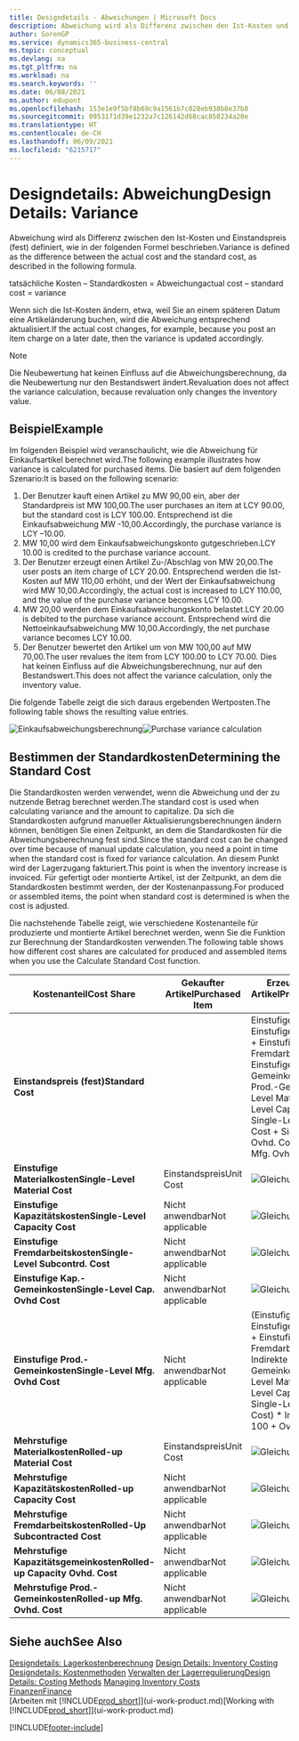 ```yaml
---
title: Designdetails - Abweichungen | Microsoft Docs
description: Abweichung wird als Differenz zwischen den Ist-Kosten und Einstandspreis (fest) definiert, wie in der folgenden Formel beschrieben.
author: SorenGP
ms.service: dynamics365-business-central
ms.topic: conceptual
ms.devlang: na
ms.tgt_pltfrm: na
ms.workload: na
ms.search.keywords: ''
ms.date: 06/08/2021
ms.author: edupont
ms.openlocfilehash: 153e1e9f5bf8b69c9a1561b7c028eb938b8e37b8
ms.sourcegitcommit: 0953171d39e1232a7c126142d68cac858234a20e
ms.translationtype: HT
ms.contentlocale: de-CH
ms.lasthandoff: 06/09/2021
ms.locfileid: "6215717"
---
```

# <a name="design-details-variance"></a><span data-ttu-id="301da-103">Designdetails: Abweichung</span><span class="sxs-lookup"><span data-stu-id="301da-103">Design Details: Variance</span></span>
<span data-ttu-id="301da-104">Abweichung wird als Differenz zwischen den Ist-Kosten und Einstandspreis (fest) definiert, wie in der folgenden Formel beschrieben.</span><span class="sxs-lookup"><span data-stu-id="301da-104">Variance is defined as the difference between the actual cost and the standard cost, as described in the following formula.</span></span>  

 <span data-ttu-id="301da-105">tatsächliche Kosten – Standardkosten = Abweichung</span><span class="sxs-lookup"><span data-stu-id="301da-105">actual cost – standard cost = variance</span></span>  

 <span data-ttu-id="301da-106">Wenn sich die Ist-Kosten ändern, etwa, weil Sie an einem späteren Datum eine Artikeländerung buchen, wird die Abweichung entsprechend aktualisiert.</span><span class="sxs-lookup"><span data-stu-id="301da-106">If the actual cost changes, for example, because you post an item charge on a later date, then the variance is updated accordingly.</span></span>  

> [!NOTE]  
>  <span data-ttu-id="301da-107">Die Neubewertung hat keinen Einfluss auf die Abweichungsberechnung, da die Neubewertung nur den Bestandswert ändert.</span><span class="sxs-lookup"><span data-stu-id="301da-107">Revaluation does not affect the variance calculation, because revaluation only changes the inventory value.</span></span>  

## <a name="example"></a><span data-ttu-id="301da-108">Beispiel</span><span class="sxs-lookup"><span data-stu-id="301da-108">Example</span></span>  
 <span data-ttu-id="301da-109">Im folgenden Beispiel wird veranschaulicht, wie die Abweichung für Einkaufsartikel berechnet wird.</span><span class="sxs-lookup"><span data-stu-id="301da-109">The following example illustrates how variance is calculated for purchased items.</span></span> <span data-ttu-id="301da-110">Die basiert auf dem folgenden Szenario:</span><span class="sxs-lookup"><span data-stu-id="301da-110">It is based on the following scenario:</span></span>  

1.  <span data-ttu-id="301da-111">Der Benutzer kauft einen Artikel zu MW 90,00 ein, aber der Standardpreis ist MW 100,00.</span><span class="sxs-lookup"><span data-stu-id="301da-111">The user purchases an item at LCY 90.00, but the standard cost is LCY 100.00.</span></span> <span data-ttu-id="301da-112">Entsprechend ist die Einkaufsabweichung MW -10,00.</span><span class="sxs-lookup"><span data-stu-id="301da-112">Accordingly, the purchase variance is LCY –10.00.</span></span>  
2.  <span data-ttu-id="301da-113">MW 10,00 wird dem Einkaufsabweichungskonto gutgeschrieben.</span><span class="sxs-lookup"><span data-stu-id="301da-113">LCY 10.00 is credited to the purchase variance account.</span></span>  
3.  <span data-ttu-id="301da-114">Der Benutzer erzeugt einen Artikel Zu-/Abschlag von MW 20,00.</span><span class="sxs-lookup"><span data-stu-id="301da-114">The user posts an item charge of LCY 20.00.</span></span> <span data-ttu-id="301da-115">Entsprechend werden die Ist-Kosten auf MW 110,00 erhöht, und der Wert der Einkaufsabweichung wird MW 10,00.</span><span class="sxs-lookup"><span data-stu-id="301da-115">Accordingly, the actual cost is increased to LCY 110.00, and the value of the purchase variance becomes LCY 10.00.</span></span>  
4.  <span data-ttu-id="301da-116">MW 20,00 werden dem Einkaufsabweichungskonto belastet.</span><span class="sxs-lookup"><span data-stu-id="301da-116">LCY 20.00 is debited to the purchase variance account.</span></span> <span data-ttu-id="301da-117">Entsprechend wird die Nettoeinkaufsabweichung MW 10,00.</span><span class="sxs-lookup"><span data-stu-id="301da-117">Accordingly, the net purchase variance becomes LCY 10.00.</span></span>  
5.  <span data-ttu-id="301da-118">Der Benutzer bewertet den Artikel um von MW 100,00 auf MW 70,00.</span><span class="sxs-lookup"><span data-stu-id="301da-118">The user revalues the item from LCY 100.00 to LCY 70.00.</span></span> <span data-ttu-id="301da-119">Dies hat keinen Einfluss auf die Abweichungsberechnung, nur auf den Bestandswert.</span><span class="sxs-lookup"><span data-stu-id="301da-119">This does not affect the variance calculation, only the inventory value.</span></span>  

 <span data-ttu-id="301da-120">Die folgende Tabelle zeigt die sich daraus ergebenden Wertposten.</span><span class="sxs-lookup"><span data-stu-id="301da-120">The following table shows the resulting value entries.</span></span>  

 <span data-ttu-id="301da-121">![Einkaufsabweichungsberechnung](media/design_details_inventory_costing_11_purchase_variance.png "Einkaufsabweichungsberechnung")</span><span class="sxs-lookup"><span data-stu-id="301da-121">![Purchase variance calculation](media/design_details_inventory_costing_11_purchase_variance.png "Purchase variance calculation")</span></span>  

## <a name="determining-the-standard-cost"></a><span data-ttu-id="301da-122">Bestimmen der Standardkosten</span><span class="sxs-lookup"><span data-stu-id="301da-122">Determining the Standard Cost</span></span>  
 <span data-ttu-id="301da-123">Die Standardkosten werden verwendet, wenn die Abweichung und der zu nutzende Betrag berechnet werden.</span><span class="sxs-lookup"><span data-stu-id="301da-123">The standard cost is used when calculating variance and the amount to capitalize.</span></span> <span data-ttu-id="301da-124">Da sich die Standardkosten aufgrund manueller Aktualisierungsberechnungen ändern können, benötigen Sie einen Zeitpunkt, an dem die Standardkosten für die Abweichungsberechnung fest sind.</span><span class="sxs-lookup"><span data-stu-id="301da-124">Since the standard cost can be changed over time because of manual update calculation, you need a point in time when the standard cost is fixed for variance calculation.</span></span> <span data-ttu-id="301da-125">An diesem Punkt wird der Lagerzugang fakturiert.</span><span class="sxs-lookup"><span data-stu-id="301da-125">This point is when the inventory increase is invoiced.</span></span> <span data-ttu-id="301da-126">Für gefertigt oder montierte Artikel, ist der Zeitpunkt, an dem die Standardkosten bestimmt werden, der der Kostenanpassung.</span><span class="sxs-lookup"><span data-stu-id="301da-126">For produced or assembled items, the point when standard cost is determined is when the cost is adjusted.</span></span>  

 <span data-ttu-id="301da-127">Die nachstehende Tabelle zeigt, wie verschiedene Kostenanteile für produzierte und montierte Artikel berechnet werden, wenn Sie die Funktion zur Berechnung der Standardkosten verwenden.</span><span class="sxs-lookup"><span data-stu-id="301da-127">The following table shows how different cost shares are calculated for produced and assembled items when you use the Calculate Standard Cost function.</span></span>  

|<span data-ttu-id="301da-128">Kostenanteil</span><span class="sxs-lookup"><span data-stu-id="301da-128">Cost Share</span></span>|<span data-ttu-id="301da-129">Gekaufter Artikel</span><span class="sxs-lookup"><span data-stu-id="301da-129">Purchased Item</span></span>|<span data-ttu-id="301da-130">Erzeugter/Montierter Artikel</span><span class="sxs-lookup"><span data-stu-id="301da-130">Produced/Assembled Item</span></span>|  
|----------------|--------------------|------------------------------|  
|<span data-ttu-id="301da-131">**Einstandspreis (fest)**</span><span class="sxs-lookup"><span data-stu-id="301da-131">**Standard Cost**</span></span>||<span data-ttu-id="301da-132">Einstufige Materialkosten + Einstufige Kapazitätskosten + Einstufige Fremdarbeitskosten + Einstufige Kap.-Gemeinkosten + Einstufige Prod.-Gemeinkosten</span><span class="sxs-lookup"><span data-stu-id="301da-132">Single-Level Material Cost + Single-Level Capacity Cost + Single-Level Subcontrd. Cost + Single-Level Cap. Ovhd. Cost + Single-Level Mfg. Ovhd. Cost</span></span>|  
|<span data-ttu-id="301da-133">**Einstufige Materialkosten**</span><span class="sxs-lookup"><span data-stu-id="301da-133">**Single-Level Material Cost**</span></span>|<span data-ttu-id="301da-134">Einstandspreis</span><span class="sxs-lookup"><span data-stu-id="301da-134">Unit Cost</span></span>|<span data-ttu-id="301da-135">![Gleichung 1](media/design_details_inventory_costing_11_equation_1.png "Gleichung 1")</span><span class="sxs-lookup"><span data-stu-id="301da-135">![Equation 1](media/design_details_inventory_costing_11_equation_1.png "Equation 1")</span></span>|  
|<span data-ttu-id="301da-136">**Einstufige Kapazitätskosten**</span><span class="sxs-lookup"><span data-stu-id="301da-136">**Single-Level Capacity Cost**</span></span>|<span data-ttu-id="301da-137">Nicht anwendbar</span><span class="sxs-lookup"><span data-stu-id="301da-137">Not applicable</span></span>|<span data-ttu-id="301da-138">![Gleichung 2](media/design_details_inventory_costing_11_equation_2.png "Gleichung 2")</span><span class="sxs-lookup"><span data-stu-id="301da-138">![Equation 2](media/design_details_inventory_costing_11_equation_2.png "Equation 2")</span></span>|  
|<span data-ttu-id="301da-139">**Einstufige Fremdarbeitskosten**</span><span class="sxs-lookup"><span data-stu-id="301da-139">**Single-Level Subcontrd. Cost**</span></span>|<span data-ttu-id="301da-140">Nicht anwendbar</span><span class="sxs-lookup"><span data-stu-id="301da-140">Not applicable</span></span>|<span data-ttu-id="301da-141">![Gleichung 3](media/design_details_inventory_costing_11_equation_3.png "Gleichung 3")</span><span class="sxs-lookup"><span data-stu-id="301da-141">![Equation 3](media/design_details_inventory_costing_11_equation_3.png "Equation 3")</span></span>|  
|<span data-ttu-id="301da-142">**Einstufige Kap.-Gemeinkosten**</span><span class="sxs-lookup"><span data-stu-id="301da-142">**Single-Level Cap. Ovhd Cost**</span></span>|<span data-ttu-id="301da-143">Nicht anwendbar</span><span class="sxs-lookup"><span data-stu-id="301da-143">Not applicable</span></span>|<span data-ttu-id="301da-144">![Gleichung 4](media/design_details_inventory_costing_11_equation_4.png "Gleichung 4")</span><span class="sxs-lookup"><span data-stu-id="301da-144">![Equation 4](media/design_details_inventory_costing_11_equation_4.png "Equation 4")</span></span>|  
|<span data-ttu-id="301da-145">**Einstufige Prod.-Gemeinkosten**</span><span class="sxs-lookup"><span data-stu-id="301da-145">**Single-Level Mfg. Ovhd Cost**</span></span>|<span data-ttu-id="301da-146">Nicht anwendbar</span><span class="sxs-lookup"><span data-stu-id="301da-146">Not applicable</span></span>|<span data-ttu-id="301da-147">(Einstufige Materialkosten + Einstufige Kapazitätskosten + Einstufige Fremdarbeitskosten) \* Indirekte Kosten %/100 + Gemeinkostensatz</span><span class="sxs-lookup"><span data-stu-id="301da-147">(Single-Level Material Cost + Single-Level Capacity Cost + Single-Level Subcontrd. Cost) \* Indirect Cost % / 100 + Overhead Rate</span></span>|  
|<span data-ttu-id="301da-148">**Mehrstufige Materialkosten**</span><span class="sxs-lookup"><span data-stu-id="301da-148">**Rolled-up Material Cost**</span></span>|<span data-ttu-id="301da-149">Einstandspreis</span><span class="sxs-lookup"><span data-stu-id="301da-149">Unit Cost</span></span>|<span data-ttu-id="301da-150">![Gleichung 5](media/design_details_inventory_costing_11_equation_5.png "Gleichung 5")</span><span class="sxs-lookup"><span data-stu-id="301da-150">![Equation 5](media/design_details_inventory_costing_11_equation_5.png "Equation 5")</span></span>|  
|<span data-ttu-id="301da-151">**Mehrstufige Kapazitätskosten**</span><span class="sxs-lookup"><span data-stu-id="301da-151">**Rolled-up Capacity Cost**</span></span>|<span data-ttu-id="301da-152">Nicht anwendbar</span><span class="sxs-lookup"><span data-stu-id="301da-152">Not applicable</span></span>|<span data-ttu-id="301da-153">![Gleichung 6](media/design_details_inventory_costing_11_equation_6.png "Gleichung 6")</span><span class="sxs-lookup"><span data-stu-id="301da-153">![Equation 6](media/design_details_inventory_costing_11_equation_6.png "Equation 6")</span></span>|  
|<span data-ttu-id="301da-154">**Mehrstufige Fremdarbeitskosten**</span><span class="sxs-lookup"><span data-stu-id="301da-154">**Rolled-Up Subcontracted Cost**</span></span>|<span data-ttu-id="301da-155">Nicht anwendbar</span><span class="sxs-lookup"><span data-stu-id="301da-155">Not applicable</span></span>|<span data-ttu-id="301da-156">![Gleichung 7](media/design_details_inventory_costing_11_equation_7.png "Gleichung 7")</span><span class="sxs-lookup"><span data-stu-id="301da-156">![Equation 7](media/design_details_inventory_costing_11_equation_7.png "Equation 7")</span></span>|  
|<span data-ttu-id="301da-157">**Mehrstufige Kapazitätsgemeinkosten**</span><span class="sxs-lookup"><span data-stu-id="301da-157">**Rolled-up Capacity Ovhd. Cost**</span></span>|<span data-ttu-id="301da-158">Nicht anwendbar</span><span class="sxs-lookup"><span data-stu-id="301da-158">Not applicable</span></span>|<span data-ttu-id="301da-159">![Gleichung 8](media/design_details_inventory_costing_11_equation_8.png "Gleichung 8")</span><span class="sxs-lookup"><span data-stu-id="301da-159">![Equation 8](media/design_details_inventory_costing_11_equation_8.png "Equation 8")</span></span>|  
|<span data-ttu-id="301da-160">**Mehrstufige Prod.-Gemeinkosten**</span><span class="sxs-lookup"><span data-stu-id="301da-160">**Rolled-up Mfg. Ovhd. Cost**</span></span>|<span data-ttu-id="301da-161">Nicht anwendbar</span><span class="sxs-lookup"><span data-stu-id="301da-161">Not applicable</span></span>|<span data-ttu-id="301da-162">![Gleichung 9](media/design_details_inventory_costing_11_equation_9.png "Gleichung 9")</span><span class="sxs-lookup"><span data-stu-id="301da-162">![Equation 9](media/design_details_inventory_costing_11_equation_9.png "Equation 9")</span></span>|  

## <a name="see-also"></a><span data-ttu-id="301da-163">Siehe auch</span><span class="sxs-lookup"><span data-stu-id="301da-163">See Also</span></span>  
 <span data-ttu-id="301da-164">[Designdetails: Lagerkostenberechnung](design-details-inventory-costing.md) </span><span class="sxs-lookup"><span data-stu-id="301da-164">[Design Details: Inventory Costing](design-details-inventory-costing.md) </span></span>  
 <span data-ttu-id="301da-165">[Designdetails: Kostenmethoden](design-details-costing-methods.md) [Verwalten der Lagerregulierung](finance-manage-inventory-costs.md)</span><span class="sxs-lookup"><span data-stu-id="301da-165">[Design Details: Costing Methods](design-details-costing-methods.md) [Managing Inventory Costs](finance-manage-inventory-costs.md)</span></span>  
 [<span data-ttu-id="301da-166">Finanzen</span><span class="sxs-lookup"><span data-stu-id="301da-166">Finance</span></span>](finance.md)  
 <span data-ttu-id="301da-167">[Arbeiten mit [!INCLUDE[prod_short](includes/prod_short.md)]](ui-work-product.md)</span><span class="sxs-lookup"><span data-stu-id="301da-167">[Working with [!INCLUDE[prod_short](includes/prod_short.md)]](ui-work-product.md)</span></span>


[!INCLUDE[footer-include](includes/footer-banner.md)]